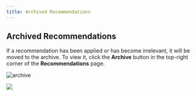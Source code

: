 ```yaml
---
title: Archived Recommendations
---
```


## Archived Recommendations

If a recommendation has been applied or has become irrelevant, it will be moved to the archive. To view it, click the **Archive** button in the top-right corner of the **Recommendations** page.

![archive](https://cloudtuner-email-templates-image.s3.eu-north-1.amazonaws.com/documentation/archive.png)

![](https://hystax.com/documentation/optscale/images/snipp4.svg)